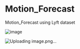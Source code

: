 # Motion_Forecast
Motion_Forecast using Lyft dataset


![image](https://github.com/alok509gupta/Motion_Forecast/assets/12557916/2d683ddc-5763-4154-b596-44dfa0f53c4f)



![Uploading image.png…]()
